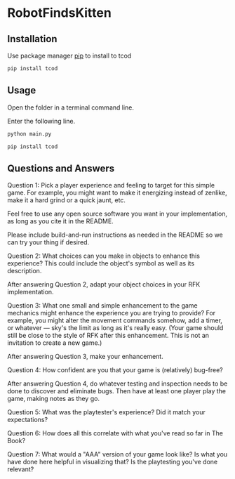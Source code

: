 # RobotFindsKitten

## Installation
Use package manager [pip](https://pip.pypa.io/en/stable/) to install to tcod

```bash
pip install tcod
```

## Usage
Open the folder in a terminal command line.

Enter the following line.

```bash
python main.py
```

```bash
pip install tcod
```

## Questions and Answers

Question 1: Pick a player experience and feeling to target for this simple game. For example, you might want to make it energizing instead of zenlike, make it a hard grind or a quick jaunt, etc.

Feel free to use any open source software you want in your implementation, as long as you cite it in the README.

Please include build-and-run instructions as needed in the README so we can try your thing if desired.

Question 2: What choices can you make in objects to enhance this experience? This could include the object's symbol as well as its description.

After answering Question 2, adapt your object choices in your RFK implementation.

Question 3: What one small and simple enhancement to the game mechanics might enhance the experience you are trying to provide? For example, you might alter the movement commands somehow, add a timer, or whatever — sky's the limit as long as it's really easy. (Your game should still be close to the style of RFK after this enhancement. This is not an invitation to create a new game.)

After answering Question 3, make your enhancement.

Question 4: How confident are you that your game is (relatively) bug-free?

After answering Question 4, do whatever testing and inspection needs to be done to discover and eliminate bugs. Then have at least one player play the game, making notes as they go.

Question 5: What was the playtester's experience? Did it match your expectations?

Question 6: How does all this correlate with what you've read so far in The Book?

Question 7: What would a "AAA" version of your game look like? Is what you have done here helpful in visualizing that? Is the playtesting you've done relevant?